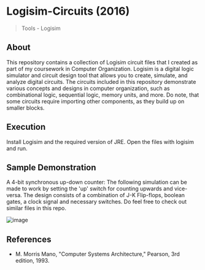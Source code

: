 # Logisim-Circuits (2016)

> Tools - Logisim

## About
This repository contains a collection of Logisim circuit files that I created as part of my coursework in Computer Organization. Logisim is a digital logic simulator and circuit design tool that allows you to create, simulate, and analyze digital circuits. The circuits included in this repository demonstrate various concepts and designs in computer organization, such as combinational logic, sequential logic, memory units, and more. Do note, that some circuits require importing other components, as they build up on smaller blocks.

## Execution

Install Logisim and the required version of JRE. Open the files with logisim and run. 

## Sample Demonstration

A 4-bit synchronous up-down counter: The following simulation can be made to work by setting the 'up' switch for counting upwards and vice-versa. The design consists of a combination of J-K Flip-flops, boolean gates, a clock signal and necessary switches. Do feel free to check out similar files in this repo.

![image](https://github.com/divitvasu/Logisim-Circuits/assets/30820920/ed5c3f7b-8ef7-43e4-b55d-03594b76067a)

## References

* M. Morris Mano, "Computer Systems Architecture," Pearson, 3rd edition, 1993.
